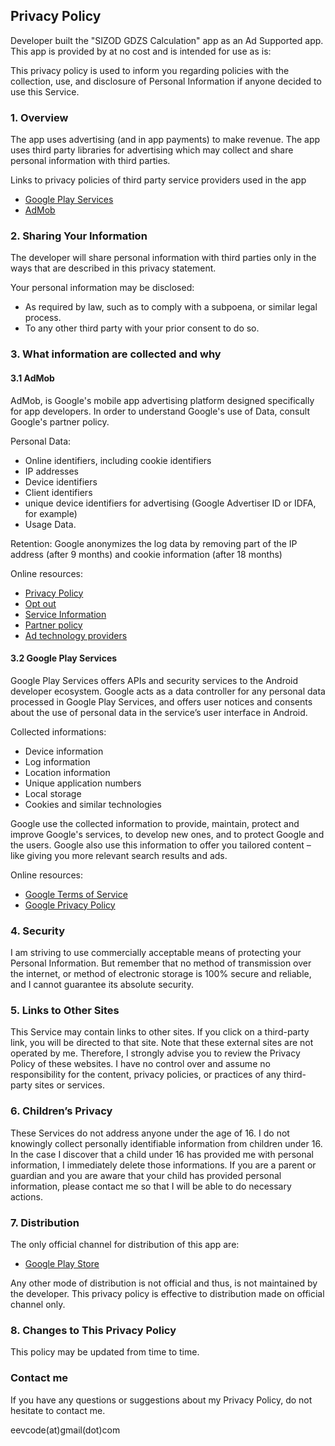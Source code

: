 ## Privacy Policy


Developer built the "SIZOD GDZS Calculation" app as an Ad Supported app. This app
is provided by at no cost and is intended for use as is:

This privacy policy is used to inform you regarding policies with the collection, use, and 
disclosure of Personal Information if anyone decided to use this Service.


### 1. Overview

The app uses advertising (and in app payments) to make revenue. The app uses third party
libraries for advertising which may collect and share personal information with third
parties.

Links to privacy policies of third party service providers used in the app

* [Google Play Services](https://www.google.com/policies/privacy/)
* [AdMob](https://support.google.com/admob/answer/6128543)


### 2. Sharing Your Information

The developer will share personal information with third parties only in the ways that are 
described in this privacy statement.

Your personal information may be disclosed:
* As required by law, such as to comply with a subpoena, or similar legal process.
* To any other third party with your prior consent to do so.


### 3. What information are collected and why

#### 3.1 AdMob

AdMob, is Google's mobile app advertising platform designed specifically for app
developers. In order to understand Google's use of Data, consult Google's partner policy.

Personal Data:
* Online identifiers, including cookie identifiers
* IP addresses
* Device identifiers
* Client identifiers 
* unique device identifiers for advertising (Google Advertiser ID or IDFA, for example)
* Usage Data.

Retention:
Google anonymizes the log data by removing part of the IP address (after 9 months) and 
cookie information (after 18 months)

Online resources:
* [Privacy Policy](https://www.google.com/policies/technologies/ads/)
* [Opt out](https://www.google.com/settings/ads)
* [Service Information](https://privacy.google.com/businesses/adsservices/)
* [Partner policy](https://policies.google.com/technologies/partner-sites)
* [Ad technology providers](https://support.google.com/admob/answer/9012903)


#### 3.2 Google Play Services

Google Play Services offers APIs and security services to the Android developer ecosystem.
Google acts as a data controller for any personal data processed in Google Play Services,
and offers user notices and consents about the use of personal data in the service’s user
interface in Android.

Collected informations:
* Device information
* Log information
* Location information
* Unique application numbers
* Local storage
* Cookies and similar technologies

Google use the collected information to provide, maintain, protect and improve Google's
services, to develop new ones, and to protect Google and the users. Google also use this
information to offer you tailored content – like giving you more relevant search results
and ads.

Online resources:
* [Google Terms of Service](https://policies.google.com/terms)
* [Google Privacy Policy](https://policies.google.com/privacy)


### 4. Security

I am striving to use commercially acceptable means of protecting your Personal
Information. But remember that no method of transmission over the internet, or method of 
electronic storage is 100% secure and reliable, and I cannot guarantee its absolute
security.


### 5. Links to Other Sites

This Service may contain links to other sites. If you click on a third-party link, you 
will be directed to that site. Note that these external sites are not operated by me.
Therefore, I strongly advise you to review the Privacy Policy of these websites. I have 
no control over and assume no responsibility for the content, privacy policies, or 
practices of any third-party sites or services.


### 6. Children’s Privacy

These Services do not address anyone under the age of 16. I do not knowingly collect 
personally identifiable information from children under 16. In the case I discover that 
a child under 16 has provided me with personal information, I immediately delete those 
informations. If you are a parent or guardian and you are aware that your child has
provided personal information, please contact me so that I will be able to do necessary
actions.


### 7. Distribution

The only official channel for distribution of this app are:
* [Google Play Store](https://play.google.com/)

Any other mode of distribution is not official and thus, is not maintained by the developer.
This privacy policy is effective to distribution made on official channel only.


### 8. Changes to This Privacy Policy

This policy may be updated from time to time.


### Contact me

If you have any questions or suggestions about my Privacy Policy, do not hesitate to
contact me.

eevcode(at)gmail(dot)com
